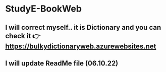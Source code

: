 # StudyE-BookWeb

## I will correct myself.. it is Dictionary and you can check it 👉 https://bulkydictionaryweb.azurewebsites.net

## I will update ReadMe file (06.10.22)
